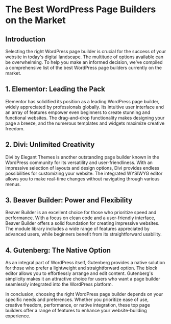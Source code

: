 # The Best WordPress Page Builders on the Market

## **Introduction**

Selecting the right WordPress page builder is crucial for the success of your website in today's digital landscape. The multitude of options available can be overwhelming. To help you make an informed decision, we've compiled a comprehensive list of the best WordPress page builders currently on the market.

## **1. Elementor: Leading the Pack**

Elementor has solidified its position as a leading WordPress page builder, widely appreciated by professionals globally. Its intuitive user interface and an array of features empower even beginners to create stunning and functional websites. The drag-and-drop functionality makes designing your page a breeze, and the numerous templates and widgets maximize creative freedom.

## **2. Divi: Unlimited Creativity**

Divi by Elegant Themes is another outstanding page builder known in the WordPress community for its versatility and user-friendliness. With an impressive selection of layouts and design options, Divi provides endless possibilities for customizing your website. The integrated WYSIWYG editor allows you to make real-time changes without navigating through various menus.

## **3. Beaver Builder: Power and Flexibility**

Beaver Builder is an excellent choice for those who prioritize speed and performance. With a focus on clean code and a user-friendly interface, Beaver Builder offers a solid foundation for creating impressive websites. The module library includes a wide range of features appreciated by advanced users, while beginners benefit from its straightforward usability.

## **4. Gutenberg: The Native Option**

As an integral part of WordPress itself, Gutenberg provides a native solution for those who prefer a lightweight and straightforward option. The block editor allows you to effortlessly arrange and edit content. Gutenberg's simplicity makes it an attractive choice for users who want a page builder seamlessly integrated into the WordPress platform.

In conclusion, choosing the right WordPress page builder depends on your specific needs and preferences. Whether you prioritize ease of use, creative freedom, performance, or native integration, these top page builders offer a range of features to enhance your website-building experience.